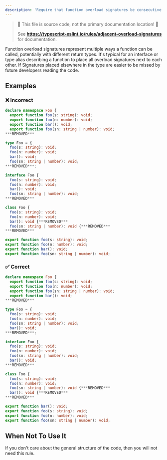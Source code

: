 ```yaml
---
description: 'Require that function overload signatures be consecutive.'
---
```


> 🛑 This file is source code, not the primary documentation location! 🛑
>
> See **https://typescript-eslint.io/rules/adjacent-overload-signatures** for documentation.

Function overload signatures represent multiple ways a function can be called, potentially with different return types.
It's typical for an interface or type alias describing a function to place all overload signatures next to each other.
If Signatures placed elsewhere in the type are easier to be missed by future developers reading the code.

## Examples

<!--tabs-->

### ❌ Incorrect

```ts
declare namespace Foo {
  export function foo(s: string): void;
  export function foo(n: number): void;
  export function bar(): void;
  export function foo(sn: string | number): void;
***REMOVED***

type Foo = {
  foo(s: string): void;
  foo(n: number): void;
  bar(): void;
  foo(sn: string | number): void;
***REMOVED***;

interface Foo {
  foo(s: string): void;
  foo(n: number): void;
  bar(): void;
  foo(sn: string | number): void;
***REMOVED***

class Foo {
  foo(s: string): void;
  foo(n: number): void;
  bar(): void {***REMOVED***
  foo(sn: string | number): void {***REMOVED***
***REMOVED***

export function foo(s: string): void;
export function foo(n: number): void;
export function bar(): void;
export function foo(sn: string | number): void;
```

### ✅ Correct

```ts
declare namespace Foo {
  export function foo(s: string): void;
  export function foo(n: number): void;
  export function foo(sn: string | number): void;
  export function bar(): void;
***REMOVED***

type Foo = {
  foo(s: string): void;
  foo(n: number): void;
  foo(sn: string | number): void;
  bar(): void;
***REMOVED***;

interface Foo {
  foo(s: string): void;
  foo(n: number): void;
  foo(sn: string | number): void;
  bar(): void;
***REMOVED***

class Foo {
  foo(s: string): void;
  foo(n: number): void;
  foo(sn: string | number): void {***REMOVED***
  bar(): void {***REMOVED***
***REMOVED***

export function bar(): void;
export function foo(s: string): void;
export function foo(n: number): void;
export function foo(sn: string | number): void;
```

## When Not To Use It

If you don't care about the general structure of the code, then you will not need this rule.
